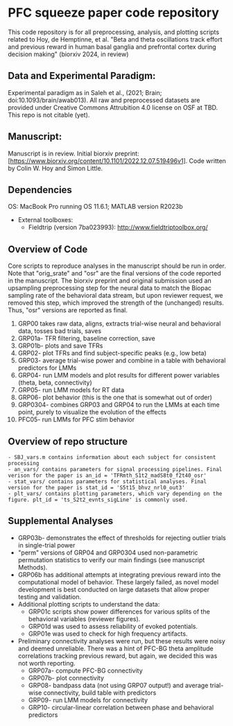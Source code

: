 # PFC squeeze paper code repository
This code repository is for all preprocessing, analysis, and plotting scripts related to Hoy, de Hemptinne, et al. "Beta and theta oscillations track effort and previous reward in human basal ganglia and prefrontal cortex during decision making" (biorxiv 2024, in review)

## Data and Experimental Paradigm:
Experimental paradigm as in Saleh et al., (2021; Brain;  doi:10.1093/brain/awab013). 
All raw and preprocessed datasets are provided under Creative Commons Attrubition 4.0 license on OSF at TBD.
This repo is not citable (yet).

## Manuscript: 
Manuscript is in review.
Initial biorxiv preprint: [https://www.biorxiv.org/content/10.1101/2022.12.07.519496v1]. 
Code written by Colin W. Hoy and Simon Little.

## Dependencies
OS: MacBook Pro running OS 11.6.1; MATLAB version R2023b
  - External toolboxes:
    - Fieldtrip (version 7ba023993): <http://www.fieldtriptoolbox.org/>

## Overview of Code
Core scripts to reproduce analyses in the manuscript should be run in order. Note that "orig_srate" and "osr" are the final versions of the code reported in the manuscript. The biorxiv preprint and original submission used an upsampling preprocessing step for the neural data to match the Biopac sampling rate of the behavioral data stream, but upon reviewer request, we removed this step, which improved the strength of the (unchanged) results. Thus, "osr" versions are reported as final.
1. GRP00 takes raw data, aligns, extracts trial-wise neural and behavioral data, tosses bad trials, saves
2. GRP01a- TFR filtering, baseline correction, save
3. GRP01b- plots and save TFRs
4. GRP02- plot TFRs and find subject-specific peaks (e.g., low beta)
5. GRP03- average trial-wise power and combine in a table with behavioral predictors for LMMs
6. GRP04- run LMM models and plot results for different power variables (theta, beta, connectivity)
7. GRP05- run LMM models for RT data
8. GRP06- plot behavior (this is the one that is somewhat out of order)
9. GRP0304- combines GRP03 and GRP04 to run the LMMs at each time point, purely to visualize the evolution of the effects
10. PFC05- run LMMs for PFC stim behavior

## Overview of repo structure
    - SBJ_vars.m contains information about each subject for consistent processing
    - an_vars/ contains parameters for signal processing pipelines. Final verison for the paper is an_id = 'TFRmth_S1t2_madS8t0_f2t40_osr'
    - stat_vars/ contains parameters for statistical analyses. Final version for the paper is stat_id = 'S5t15_bhvz_nrl0_out3'
    - plt_vars/ contains plotting parameters, which vary depending on the figure. plt_id = 'ts_S2t2_evnts_sigLine' is commonly used.

## Supplemental Analyses
- GRP03b- demonstrates the effect of thresholds for rejecting outlier trials in single-trial power
- "perm" versions of GRP04 and GRP0304 used non-parametric permutation statistics to verify our main findings (see manuscript Methods).
- GRP06b has additional attempts at integrating previous reward into the computational model of behavior. These largely failed, as novel model development is best conducted on large datasets that allow proper testing and validation.
- Additional plotting scripts to understand the data:
  - GRP01c scripts show power differences for various splits of the behavioral variables (reviewer figures).
  - GRP01d was used to assess reliability of evoked potentials.
  - GRP01e was used to check for high frequency artifacts.
- Preliminary connectivity analyses were run, but these results were noisy and deemed unreliable. There was a hint of PFC-BG theta amplitude correlations tracking previous reward, but again, we decided this was not worth reporting.
  - GRP07a- compute PFC-BG connectivity
  - GRP07b- plot connectivity
  - GRP08- bandpass data (not using GRP07 output!) and average trial-wise connectivity, build table with predictors
  - GRP09- run LMM models for connectivity
  - GRP10- circular-linear correlation between phase and behavioral predictors

